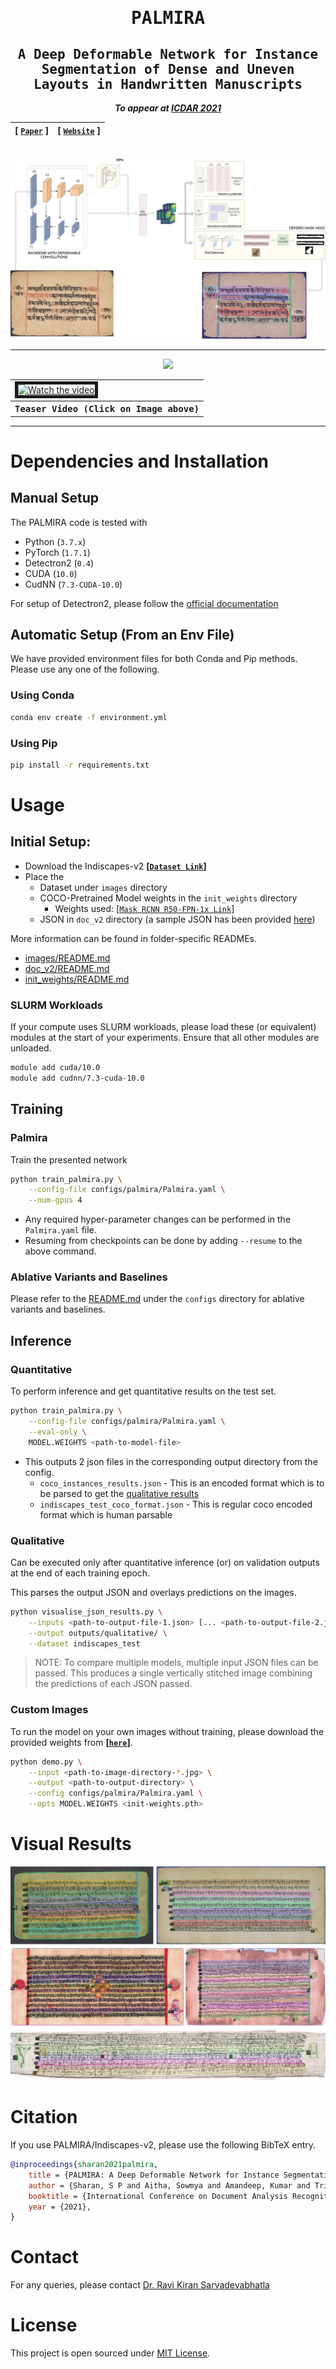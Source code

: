 <div align="center">

<samp>

<h1> PALMIRA </h1>

<h2> A Deep Deformable Network for Instance Segmentation of Dense and Uneven Layouts in Handwritten Manuscripts </h2>

</samp>

**_To appear at [ICDAR 2021](https://icdar2021.org/)_**

| **[ [```Paper```](<https://drive.google.com/file/d/163h9c30sWuxw2VxcmEwvUMnjHzJk8lNE/view?usp=sharing>) ]** | **[ [```Website```](<https://ihdia.iiit.ac.in/Palmira/>) ]** |
|:-------------------:|:-------------------:|

<br>

<img src="assets/Architecture_final.jpg">

---

<div align="center">
    <a href="https://youtu.be/V4XWngkrtxQ">
        <img src="https://img.shields.io/badge/Watch on YouTube-FF0000?style=for-the-badge&logo=youtube&logoColor=white"/>
    </a>
<br>
<table>
    <tr>
        <td>
            <a href="https://youtu.be/V4XWngkrtxQ" target="_blank">
                <img src="http://img.youtube.com/vi/V4XWngkrtxQ/maxresdefault.jpg" alt="Watch the video" width="640" height="360" border="5"/>
            </a>
        </td>
    </tr>
    <tr>
        <th><samp>Teaser Video (Click on Image above)</samp></th>
    </tr>
</table>
</div>
    
---

</div>

<!-- # Getting the Dataset
> Will be released soon! -->

# Dependencies and Installation

## Manual Setup

The PALMIRA code is tested with

- Python (`3.7.x`)
- PyTorch (`1.7.1`)
- Detectron2 (`0.4`)
- CUDA (`10.0`)
- CudNN (`7.3-CUDA-10.0`)

For setup of Detectron2, please follow
the [official documentation](https://detectron2.readthedocs.io/en/latest/tutorials/install.html)

## Automatic Setup (From an Env File)

We have provided environment files for both Conda and Pip methods. Please use any one of the following.

### Using Conda

```bash
conda env create -f environment.yml
```

### Using Pip

```bash
pip install -r requirements.txt
```

# Usage

## Initial Setup:

- Download the Indiscapes-v2 **[[`Dataset Link`](https://github.com/ihdia/indiscapes)]**
- Place the
    - Dataset under `images` directory
    - COCO-Pretrained Model weights in the `init_weights` directory
        - Weights
          used: [[`Mask RCNN R50-FPN-1x Link`](https://dl.fbaipublicfiles.com/detectron2/COCO-InstanceSegmentation/mask_rcnn_R_50_FPN_1x/137260431/model_final_a54504.pkl)]
    - JSON in `doc_v2` directory (a sample JSON has been provided [here](https://github.com/ihdia/Palmira/blob/main/doc_v2/via_region_data.json))

More information can be found in folder-specific READMEs.

- [images/README.md](images/README.md)
- [doc_v2/README.md](doc_v2/README.md)
- [init_weights/README.md](init_weights/README.md)

### SLURM Workloads

If your compute uses SLURM workloads, please load these (or equivalent) modules at the start of your experiments. Ensure
that all other modules are unloaded.

```bash
module add cuda/10.0
module add cudnn/7.3-cuda-10.0
```

## Training

### Palmira

Train the presented network

```bash
python train_palmira.py \
    --config-file configs/palmira/Palmira.yaml \
    --num-gpus 4
```

- Any required hyper-parameter changes can be performed in the `Palmira.yaml` file.
- Resuming from checkpoints can be done by adding `--resume` to the above command.

### Ablative Variants and Baselines

Please refer to the [README.md](configs/README.md) under the `configs` directory for ablative variants and baselines.

## Inference

### Quantitative

To perform inference and get quantitative results on the test set.

```bash
python train_palmira.py \
    --config-file configs/palmira/Palmira.yaml \
    --eval-only \
    MODEL.WEIGHTS <path-to-model-file> 
```

- This outputs 2 json files in the corresponding output directory from the config.
    - `coco_instances_results.json` - This is an encoded format which is to be parsed to get the [qualitative results](https://github.com/ihdia/Palmira#qualitative)
    - `indiscapes_test_coco_format.json` - This is regular coco encoded format which is human parsable
        
### Qualitative

Can be executed only after quantitative inference (or) on validation outputs at the end of each training epoch.

This parses the output JSON and overlays predictions on the images.

```bash
python visualise_json_results.py \
    --inputs <path-to-output-file-1.json> [... <path-to-output-file-2.json>] \
    --output outputs/qualitative/ \
    --dataset indiscapes_test
```

> NOTE: To compare multiple models, multiple input JSON files can be passed. This produces a single
> vertically stitched image combining the predictions of each JSON passed.

### Custom Images

To run the model on your own images without training, please download the provided weights from  **[[`here`](https://zenodo.org/record/4841067#.YPWrcugzZPY)]**.

```bash
python demo.py \
    --input <path-to-image-directory-*.jpg> \
    --output <path-to-output-directory> \
    --config configs/palmira/Palmira.yaml \
    --opts MODEL.WEIGHTS <init-weights.pth>
```

# Visual Results

![visual results](assets/Qualitative.png)

# Citation

If you use PALMIRA/Indiscapes-v2, please use the following BibTeX entry.

```bibtex
@inproceedings{sharan2021palmira,
    title = {PALMIRA: A Deep Deformable Network for Instance Segmentation of Dense and Uneven Layouts in Handwritten Manuscripts},
    author = {Sharan, S P and Aitha, Sowmya and Amandeep, Kumar and Trivedi, Abhishek and Augustine, Aaron and Sarvadevabhatla, Ravi Kiran},
    booktitle = {International Conference on Document Analysis Recognition, {ICDAR} 2021},
    year = {2021},
}
```

# Contact

For any queries, please contact [Dr. Ravi Kiran Sarvadevabhatla](mailto:ravi.kiran@iiit.ac.in.)

# License

This project is open sourced under [MIT License](LICENSE).
